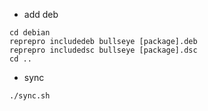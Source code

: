 - add deb
```
cd debian
reprepro includedeb bullseye [package].deb 
reprepro includedsc bullseye [package].dsc
cd ..
```

- sync
```
./sync.sh
```

